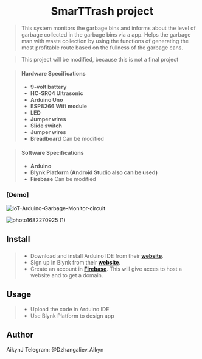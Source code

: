 <h1 align="center">SmarTTrash project</h1>


>  This system monitors the garbage bins and informs about the level of garbage collected in the garbage bins via a app. Helps the garbage man with waste collection by using the functions of generating the most profitable route based on the fullness of the garbage cans.

>This project will be modified, because this is not a final project


> #### Hardware Specifications
>
> - **9-volt battery**
> - **HC-SR04 Ultrasonic**
> - **Arduino Uno**
> - **ESP8266 Wifi module**
> - **LED**
> - **Jumper wires**
> - **Slide switch**
> - **Jumper wires**
> - **Breadboard**
>Can be modified

> #### Software Specifications
>
> - **Arduino**
> - **Blynk Platform (Android Studio also can be used)**
> - **Firebase**
>Can be modified

###  [Demo]
![IoT-Arduino-Garbage-Monitor-circuit](https://user-images.githubusercontent.com/122163200/235305553-0533a45c-75e2-4594-805d-3946739c93ee.png)


![photo1682270925 (1)](https://user-images.githubusercontent.com/122163200/235305575-c1991d1a-cbd0-4aa3-b1a0-ac7cc7b2571d.jpeg)

## Install

> ###
>
> - Download and install Arduino IDE from their
>   **[website](https://www.arduino.cc/en/Main/Software)**.
> - Sign up in Blynk from their
>   **[website](https://blynk.io/)**.
> - Create an account in **[Firebase](https://firebase.google.com/)**. This will give acces to host a website and to get a domain.
> 

## Usage

> - Upload the code in Arduino IDE
> - Use Blynk Platform to design app

## Author

AikynJ
Telegram: @Dzhangaliev_Aikyn
